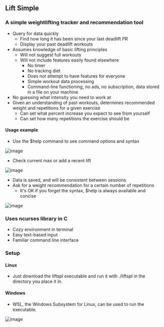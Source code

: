 ## Lift Simple

### A simple weightlifting tracker and recommendation tool

+ Query for data quickly
	+ Find how long it has been since your last deadlift PR
	+ Display your past deadlift workouts
+ Assumes knowledge of basic lifting principles
	+ Will not suggest full workouts
	+ Will not include features easily found elsewhere
		+ No timer
		+ No tracking diet
		+ Does not attempt to have features for everyone
		+ Simple workout data processing
		+ Command-line functioning, no ads, no subscription,
		data stored in a file on your machine
+ No guessing what intensity you need to work at
+ Given an understanding of past workouts,
determines recommended weight and repetitions for a given exercise
	+ Can set what percent increase you expect to see from yourself
	+ Can set how many repetitions the exercise should be

#### Usage example

+ Use the $help command to see command options and syntax

 ![image](https://github.com/chr1ce/lift-simple/assets/108821220/771660a6-599f-4a1c-8301-7d3b202283cd)

 + Check current max or add a recent lift

![image](https://github.com/chr1ce/lift-simple/assets/108821220/40f7329f-fb1f-44d5-9007-df149447468a)

+ Data is saved, and will be consistent between sessions
+ Ask for a weight recommendation for a certain number of repetitions
  	+ It's OK if you forget the syntax, $help is always available and concise

![image](https://github.com/chr1ce/lift-simple/assets/108821220/d65d4e3d-9dc0-46e2-ac56-025aa1449281)

### Uses ncurses library in C

+ Cozy environment in terminal
+ Easy text-based input
+ Familiar command line interface

### Setup

#### Linux

+ Just download the liftspl executable and run it with ./liftspl in the directory
you place it in.

#### Windows

+ WSL, the Windows Subsystem for Linux, can be used to run the executable.

![image](https://github.com/chr1ce/lift-simple/assets/108821220/5318d96b-c874-48e4-92d2-4f7dacd3d31c)
